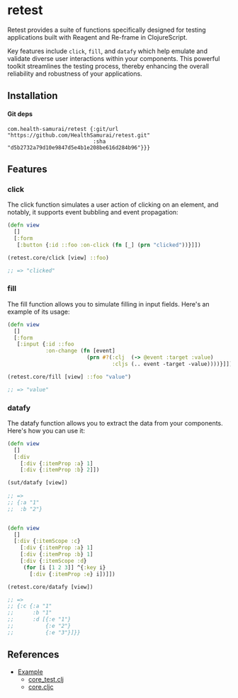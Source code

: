 # retest

Retest provides a suite of functions specifically designed for testing applications built with Reagent and Re-frame in ClojureScript. 

Key features include `click`, `fill`, and `datafy` which help emulate and validate diverse user interactions within your components. This powerful toolkit streamlines the testing process, thereby enhancing the overall reliability and robustness of your applications.

## Installation

#### Git deps
```edn
com.health-samurai/retest {:git/url "https://github.com/HealthSamurai/retest.git"
                           :sha "d5b2732a79d10e9847d5e4b1e208be616d284b96"}}}
```

## Features

### click
The click function simulates a user action of clicking on an element, and notably, it supports event bubbling and event propagation:
```clj
(defn view
  []
  [:form
   [:button {:id ::foo :on-click (fn [_] (prn "clicked"))}]])

(retest.core/click [view] ::foo)

;; => "clicked"
```

### fill 
The fill function allows you to simulate filling in input fields. Here's an example of its usage:
```clj
(defn view
  []
  [:form
   [:input {:id ::foo
            :on-change (fn [event]
                         (prn #?(:clj  (-> @event :target :value)
                                 :cljs (.. event -target -value))))}]])

(retest.core/fill [view] ::foo "value")

;; => "value"
```

### datafy 
The datafy function allows you to extract the data from your components. Here's how you can use it:
```clj
(defn view 
  []
  [:div
    [:div {:itemProp :a} 1]
    [:div {:itemProp :b} 2]])

(sut/datafy [view])
    
;; => 
;; {:a "1"
;;  :b "2"}
```

```clj

(defn view 
  []
  [:div {:itemScope :c}
    [:div {:itemProp :a} 1]
    [:div {:itemProp :b} 1]
    [:div {:itemScope :d}
     (for [i [1 2 3]] ^{:key i}
       [:div {:itemProp :e} i])]])

(retest.core/datafy [view])

;; =>
;; {:c {:a "1"
;;      :b "1"
;;      :d [{:e "1"}
;;          {:e "2"}
;;          {:e "3"}]}}
```

## References
- [Example](https://github.com/HealthSamurai/retest/tree/main/example)
  - [core_test.clj](https://github.com/HealthSamurai/retest/tree/main/example/test/example/core_test.clj)
  - [core.cljc](https://github.com/HealthSamurai/retest/blob/main/example/src/example/core.cljc)
